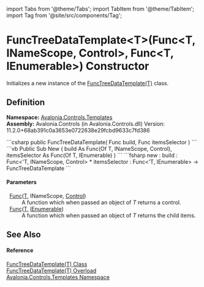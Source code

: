import Tabs from '@theme/Tabs'; 
import TabItem from '@theme/TabItem'; 
import Tag from '@site/src/components/Tag'; 

# FuncTreeDataTemplate&lt;T&gt;(Func&lt;T, INameScope, Control&gt;, Func&lt;T, IEnumerable&gt;) Constructor


Initializes a new instance of the <a href="T_Avalonia_Controls_Templates_FuncTreeDataTemplate_1">FuncTreeDataTemplate(T)</a> class.



## Definition
**Namespace:** <a href="N_Avalonia_Controls_Templates">Avalonia.Controls.Templates</a>  
**Assembly:** Avalonia.Controls (in Avalonia.Controls.dll) Version: 11.2.0+68ab391c0a3653e0722638e29fcbd9633c7fd386

<Tabs groupId="api-code-preview">
<TabItem value="csharp" label="C#">
```csharp
public FuncTreeDataTemplate(
	Func<T, INameScope, Control> build,
	Func<T, IEnumerable> itemsSelector
)
```
</TabItem>
<TabItem value="vb" label="VB">
```vb
Public Sub New ( 
	build As Func(Of T, INameScope, Control),
	itemsSelector As Func(Of T, IEnumerable)
)
```
</TabItem>
<TabItem value="fsharp" label="F#">
```fsharp
new : 
        build : Func<'T, INameScope, Control> * 
        itemsSelector : Func<'T, IEnumerable> -> FuncTreeDataTemplate
```
</TabItem>
</Tabs>



#### Parameters
<dl><dt>  <a href="https://learn.microsoft.com/dotnet/api/system.func-3" target="_blank" rel="noopener noreferrer">Func</a>(<a href="T_Avalonia_Controls_Templates_FuncTreeDataTemplate_1">T</a>, INameScope, <a href="T_Avalonia_Controls_Control">Control</a>)</dt><dd>A function which when passed an object of <em>T</em> returns a control.</dd><dt>  <a href="https://learn.microsoft.com/dotnet/api/system.func-2" target="_blank" rel="noopener noreferrer">Func</a>(<a href="T_Avalonia_Controls_Templates_FuncTreeDataTemplate_1">T</a>, <a href="https://learn.microsoft.com/dotnet/api/system.collections.ienumerable" target="_blank" rel="noopener noreferrer">IEnumerable</a>)</dt><dd>A function which when passed an object of <em>T</em> returns the child items.</dd></dl>

## See Also


#### Reference
<a href="T_Avalonia_Controls_Templates_FuncTreeDataTemplate_1">FuncTreeDataTemplate(T) Class</a>  
<a href="Overload_Avalonia_Controls_Templates_FuncTreeDataTemplate_1__ctor">FuncTreeDataTemplate(T) Overload</a>  
<a href="N_Avalonia_Controls_Templates">Avalonia.Controls.Templates Namespace</a>  
